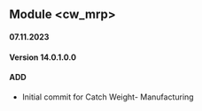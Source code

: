 ## Module <cw_mrp>

#### 07.11.2023
#### Version 14.0.1.0.0
#### ADD

- Initial commit for Catch Weight- Manufacturing
